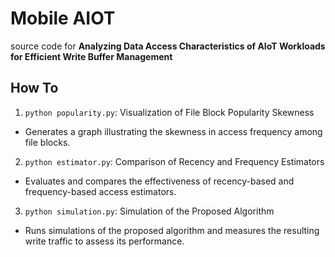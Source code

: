 # Mobile AIOT
source code for **Analyzing Data Access Characteristics of AIoT Workloads for Efficient Write Buffer Management**

## How To
1. `python popularity.py`: Visualization of File Block Popularity Skewness
  * Generates a graph illustrating the skewness in access frequency among file blocks.
2. `python estimator.py`: Comparison of Recency and Frequency Estimators
  * Evaluates and compares the effectiveness of recency-based and frequency-based access estimators.
3. `python simulation.py`: Simulation of the Proposed Algorithm
  * Runs simulations of the proposed algorithm and measures the resulting write traffic to assess its performance.